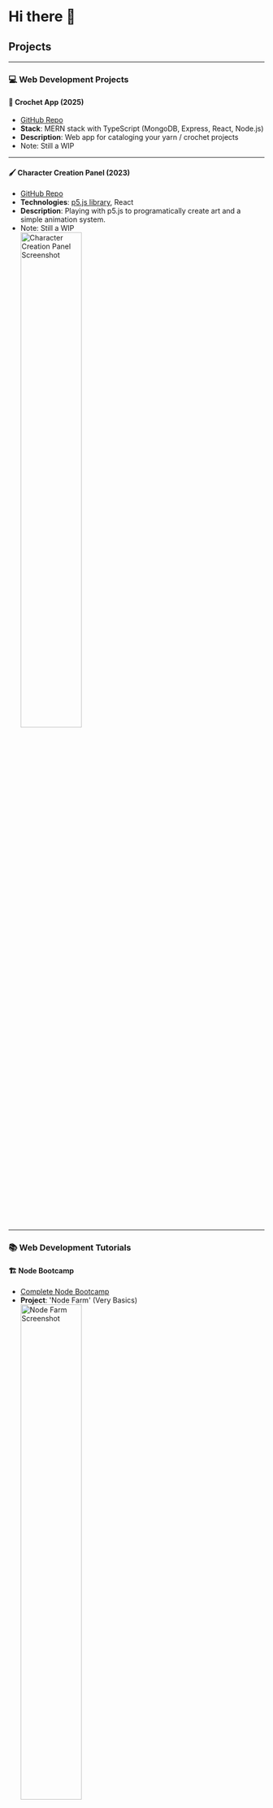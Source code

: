# Hi there 👋

## Projects

---

### 💻 **Web Development Projects**

#### 🧶 Crochet App (2025)
- [GitHub Repo](https://github.com/klmork/CrochetApp)
- **Stack**: MERN stack with TypeScript (MongoDB, Express, React, Node.js)
- **Description**: Web app for cataloging your yarn / crochet projects
- Note: Still a WIP

---

#### 🖌️ Character Creation Panel (2023)
- [GitHub Repo](https://github.com/klmork/Character-Creation-Project)
- **Technologies**: [p5.js library](https://p5js.org/), React
- **Description**: Playing with p5.js to programatically create art and a simple animation system.
- Note: Still a WIP  
  <img src="https://github.com/user-attachments/assets/06c16e03-e6d2-4cbc-828e-376b4e67b6b3" alt="Character Creation Panel Screenshot" width="50%">  

---

### 📚 **Web Development Tutorials**

#### 🏗️ Node Bootcamp
- [Complete Node Bootcamp](https://github.com/jonasschmedtmann/complete-node-bootcamp)
- **Project**: 'Node Farm' (Very Basics)  
  <img src="https://github.com/user-attachments/assets/4156c52c-b676-46af-a341-34234b219601" alt="Node Farm Screenshot" width="50%">
  - [GitHub Repo](https://github.com/klmork/Tutorials/tree/main/node/produce-page)  

---

### 🎨 **Graphics**

#### 🎮 Lil Beans Project (2019)
- [GitHub Repo](https://github.com/klmork/LilBeans)
- **Technologies**: OpenGL, C++  
- **Description**: 3D Game created for a Real-Time Graphics Class.  
  <img src="https://github.com/user-attachments/assets/3eb7d43f-28cf-4ff5-87aa-a9a5bef74958" alt="Lil Beans Screenshot" width="50%">  

